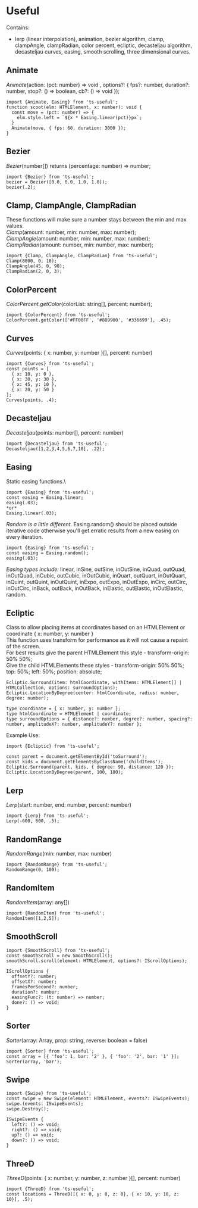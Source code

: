 # Useful

Contains:
- lerp (linear interpolation), animation, bezier algorithm, clamp, clampAngle, clampRadian, color percent, ecliptic, decasteljau algorithm, decasteljau curves, easing, smooth scrolling, three dimensional curves.

## Animate 
*Animate*(action: (pct: number) => void , options?: { fps?: number, duration?: number, stop?: () => boolean, cb?: () => void });
```
import {Animate, Easing} from 'ts-useful';
function scoot(elm: HTMLElement, x: number): void {
  const move = (pct: number) => {
    elm.style.left = `${x * Easing.linear(pct)}px`;
  }
  Animate(move, { fps: 60, duration: 3000 });
}
```
## Bezier
*Bezier*(number[]) returns (percentage: number) => number;
```
import {Bezier} from 'ts-useful';
bezier = Bezier([0.0, 0.0, 1.0, 1.0]);
bezier(.2);
```
## Clamp, ClampAngle, ClampRadian
These functions will make sure a number stays between the min and max values.\
*Clamp*(amount: number, min: number, max: number);\
*ClampAngle*(amount: number, min: number, max: number);\
*ClampRadian*(amount: number, min: number, max: number);
```
import {Clamp, ClampAngle, ClampRadian} from 'ts-useful';
Clamp(8000, 0, 10);
ClampAngle(45, 0, 90);
ClampRadian(2, 0, 3);
```
## ColorPercent
*ColorPercent.getColor*(colorList: string[], percent: number);
```
import {ColorPercent} from 'ts-useful';
ColorPercent.getColor(['#FF00FF', '#889900', '#336699'], .45);
```
## Curves
*Curves*(points: { x: number, y: number }[], percent: number)
```
import {Curves} from 'ts-useful';
const points = [
  { x: 10, y: 0 },
  { x: 30, y: 30 },
  { x: 45, y: 10 },
  { x: 20, y: 50 }
];
Curves(points, .4);
```
## Decasteljau
*Decasteljau*(points: number[], percent: number) 
```
import {Decasteljau} from 'ts-useful';
Decasteljau([1,2,3,4,5,6,7,10], .22);
```
## Easing
Static easing functions.\
```
import {Easing} from 'ts-useful';
const easing = Easing.linear;
easing(.03);
*or*
Easing.linear(.03);
```
*Random is a little different.*
Easing.random() should be placed outside iterative code otherwise you'll get erratic results from a new easing on every iteration.
```
import {Easing} from 'ts-useful';
const easing = Easing.random();
easing(.03);
```
*Easing types include:* linear, inSine, outSine, inOutSine, inQuad, outQuad, inOutQuad, inCubic, outCubic, inOutCubic, inQuart, outQuart, inOutQuart, inQuint, outQuint, inOutQuint, inExpo, outExpo, inOutExpo, inCirc, outCirc, inOutCirc, inBack, outBack, inOutBack, inElastic, outElastic, inOutElastic, random.

## Ecliptic
Class to allow placing items at coordinates based on an HTMLElement or coordinate { x: number, y: number }\
This function uses transform for performance as it will not cause a repaint of the screen.\
For best results give the parent HTMLElement this style - transform-origin: 50% 50%;\
Give the child HTMLElements these styles - transform-origin: 50% 50%; top: 50%; left: 50%; position: absolute;
```
Ecliptic.Surround(item: htmlCoordinate, withItems: HTMLElement[] | HTMLCollection, options: surroundOptions);
Ecliptic.LocationByDegree(center: htmlCoordinate, radius: number, degree: number);

type coordinate = { x: number, y: number };
type htmlCoordinate = HTMLElement | coordinate;
type surroundOptions = { distance?: number, degree?: number, spacing?: number, amplitudeX?: number, amplitudeY?: number };
```
Example Use:
```
import {Ecliptic} from 'ts-useful';

const parent = document.getElementById('toSurround');
const kids = document.getElementsByClassName('childItems');
Ecliptic.Surround(parent, kids, { degree: 90, distance: 120 });
Ecliptic.LocationByDegree(parent, 100, 180);
```
## Lerp
*Lerp*(start: number, end: number, percent: number)
```
import {Lerp} from 'ts-useful';
Lerp(-600, 600, .5);
```
## RandomRange
*RandomRange*(min: number, max: number)
```
import {RandomRange} from 'ts-useful';
RandomRange(0, 100);
```
## RandomItem
*RandomItem*(array: any[])
```
import {RandomItem} from 'ts-useful';
RandomItem([1,2,5]);
```
## SmoothScroll
```
import {SmoothScroll} from 'ts-useful';
const smoothScroll = new SmoothScroll();
smoothScroll.scroll(element: HTMLElement, options?: IScrollOptions);
 
IScrollOptions {
  offsetY?: number;
  offsetX?: number;
  framesPerSecond?: number;
  duration?: number;
  easingFunc?: (t: number) => number;
  done?: () => void;
}
```
## Sorter
*Sorter*(array: Array<any>, prop: string, reverse: boolean = false)
```
import {Sorter} from 'ts-useful';
const array = [{ 'foo': 1, bar: '2' }, { 'foo': '2', bar: '1' }];
Sorter(array, 'bar');
```
## Swipe
```
import {Swipe} from 'ts-useful';
const swipe = new Swipe(element: HTMLElement, events?: ISwipeEvents);
swipe.(events: ISwipeEvents);
swipe.Destroy();
 
ISwipeEvents {
  left?: () => void;
  right?: () => void;
  up?: () => void;
  down?: () => void;
}
```
## ThreeD
*ThreeD*(points: { x: number, y: number, z: number }[], percent: number)
```
import {ThreeD} from 'ts-useful';
const locations = ThreeD([{ x: 0, y: 0, z: 0}, { x: 10, y: 10, z: 10}], .5);
```